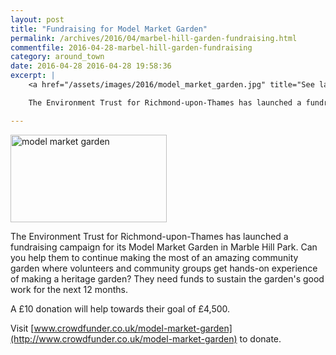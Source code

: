 ```yaml
---
layout: post
title: "Fundraising for Model Market Garden"
permalink: /archives/2016/04/marbel-hill-garden-fundraising.html
commentfile: 2016-04-28-marbel-hill-garden-fundraising
category: around_town
date: 2016-04-28 2016-04-28 19:58:36
excerpt: |
    <a href="/assets/images/2016/model_market_garden.jpg" title="See larger version of - model market garden"><img src="/assets/images/2016/model_market_garden_thumb.jpg" width="150" height="84" alt="model market garden" class="photo right" /></a>

    The Environment Trust for Richmond-upon-Thames has launched a fundraising campaign for its Model Market Garden in Marble Hill Park. Can you help them to continue making the most of an amazing community garden?

---
```


<a href="/assets/images/2016/model_market_garden.jpg" title="See larger version of - model market garden"><img src="/assets/images/2016/model_market_garden_thumb.jpg" width="250" height="140" alt="model market garden" class="photo right" /></a>

The Environment Trust for Richmond-upon-Thames has launched a fundraising campaign for its Model Market Garden in Marble Hill Park. Can you help them to continue making the most of an amazing community garden where volunteers and community groups get hands-on experience of making a heritage garden? They need funds to sustain the garden's good work for the next 12 months.

A £10 donation will help towards their goal of £4,500.

Visit [www.crowdfunder.co.uk/model-market-garden](http://www.crowdfunder.co.uk/model-market-garden) to donate.
